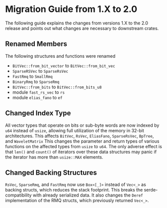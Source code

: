# Migration Guide from 1.X to 2.0
The following guide explains the changes from versions 1.X to the 2.0 release and points out what changes are necessary
to downstream crates.

## Renamed Members
The following structures and functions were renamed
- `BitVec::from_bit_vector` to `BitVec::from_bit_vec`
- `SparseRSVec` to `SparseRsVec`
- `FastRmq` to `SmallRmq`
- `BinaryRmq` to `SparseRmq`
- `BitVec::from_bits` to `BitVec::from_bits_u8`
- module `fast_rs_vec` to `rs`
- module `elias_fano` to `ef`

## Changed Index Type
All vector types that operate on bits or sub-byte words are now indexed by `u64` instead of `usize`, 
allowing full utilization of the memory in 32-bit architectures.
This affects `BitVec`, `RsVec`, `EliasFano`, `SparseRsVec`, `BpTree`, and `WaveletMatrix`
This changes the parameter and return types of various functions on the affected types from `usize` to `u64`.
The only adverse effect is that `len()` and `count()` of iterators over these data structures may panic if the
iterator has more than `usize::MAX` elements.

## Changed Backing Structures
`RsVec`, `SparseRmq`, and `FastRmq` now use `Box<[_]>` instead of `Vec<_>` as backing structs, which reduces the stack 
footprint.
This breaks the serde-compatibility with already serialized data.
It also changes the `Deref` implementation of the RMQ structs, which previously returned `Vec<_>`.
